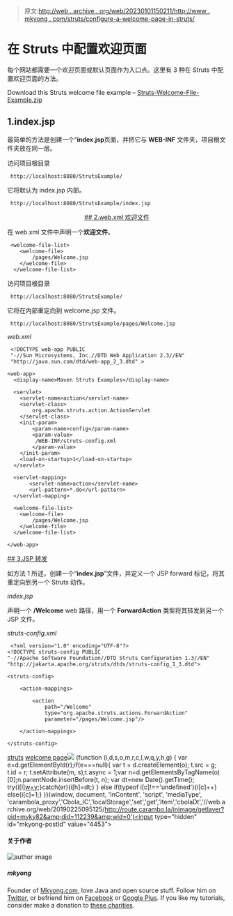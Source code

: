 > 原文:[http://web . archive . org/web/20230101150211/http://www . mkyong . com/struts/configure-a-welcome-page-in-struts/](http://web.archive.org/web/20230101150211/http://www.mkyong.com/struts/configure-a-welcome-page-in-struts/)

# 在 Struts 中配置欢迎页面

每个网站都需要一个欢迎页面或默认页面作为入口点。这里有 3 种在 Struts 中配置欢迎页面的方法。

Download this Struts welcome file example – [Struts-Welcome-File-Example.zip](http://web.archive.org/web/20190225095125/http://www.mkyong.com/wp-content/uploads/2010/04/Struts-Welcome-File-Example.zip)

## 1.index.jsp

最简单的方法是创建一个“**index.jsp**页面，并把它与 **WEB-INF** 文件夹，项目根文件夹放在同一层。

访问项目根目录

```
 http://localhost:8080/StrutsExample/ 
```

它将默认为 index.jsp 内部。

```
 http://localhost:8080/StrutsExample/index.jsp 
```

 <ins class="adsbygoogle" style="display:block; text-align:center;" data-ad-format="fluid" data-ad-layout="in-article" data-ad-client="ca-pub-2836379775501347" data-ad-slot="6894224149">## 2.web.xml 欢迎文件

在 web.xml 文件中声明一个**欢迎文件**。

```
 <welcome-file-list>
	<welcome-file>
		/pages/Welcome.jsp
	</welcome-file>
  </welcome-file-list> 
```

访问项目根目录

```
 http://localhost:8080/StrutsExample/ 
```

它将在内部重定向到 welcome.jsp 文件。

```
 http://localhost:8080/StrutsExample/pages/Welcome.jsp 
```

*web.xml*

```
 <!DOCTYPE web-app PUBLIC
 "-//Sun Microsystems, Inc.//DTD Web Application 2.3//EN"
 "http://java.sun.com/dtd/web-app_2_3.dtd" >

<web-app>
  <display-name>Maven Struts Examples</display-name>

  <servlet>
    <servlet-name>action</servlet-name>
    <servlet-class>
        org.apache.struts.action.ActionServlet
    </servlet-class>
    <init-param>
        <param-name>config</param-name>
        <param-value>
         /WEB-INF/struts-config.xml
        </param-value>
    </init-param>
    <load-on-startup>1</load-on-startup>
  </servlet>

  <servlet-mapping>
       <servlet-name>action</servlet-name>
       <url-pattern>*.do</url-pattern>
  </servlet-mapping>

  <welcome-file-list>
	<welcome-file>
		/pages/Welcome.jsp
	</welcome-file>
  </welcome-file-list>

</web-app> 
```

 <ins class="adsbygoogle" style="display:block" data-ad-client="ca-pub-2836379775501347" data-ad-slot="8821506761" data-ad-format="auto" data-ad-region="mkyongregion">## 3.JSP 转发

如方法 1 所述，创建一个“**index.jsp**”文件，并定义一个 JSP forward 标记，将其重定向到另一个 Struts 动作。

*index.jsp*

声明一个 **/Welcome** web 路径，用一个 **ForwardAction** 类型将其转发到另一个 JSP 文件。

*struts-config.xml*

```
 <?xml version="1.0" encoding="UTF-8"?>
<!DOCTYPE struts-config PUBLIC 
"-//Apache Software Foundation//DTD Struts Configuration 1.3//EN" 
"http://jakarta.apache.org/struts/dtds/struts-config_1_3.dtd">

<struts-config>

	<action-mappings>

		<action
			path="/Welcome"
			type="org.apache.struts.actions.ForwardAction"
			parameter="/pages/Welcome.jsp"/>

	</action-mappings>

</struts-config> 
```

[struts](http://web.archive.org/web/20190225095125/http://www.mkyong.com/tag/struts/) [welcome page](http://web.archive.org/web/20190225095125/http://www.mkyong.com/tag/welcome-page/)</ins></ins>![](../Images/5754a8b39c588a06ed15472fec5f01d0.png) (function (i,d,s,o,m,r,c,l,w,q,y,h,g) { var e=d.getElementById(r);if(e===null){ var t = d.createElement(o); t.src = g; t.id = r; t.setAttribute(m, s);t.async = 1;var n=d.getElementsByTagName(o)[0];n.parentNode.insertBefore(t, n); var dt=new Date().getTime(); try{i[l][w+y](h,i[l][q+y](h)+'&amp;'+dt);}catch(er){i[h]=dt;} } else if(typeof i[c]!=='undefined'){i[c]++} else{i[c]=1;} })(window, document, 'InContent', 'script', 'mediaType', 'carambola_proxy','Cbola_IC','localStorage','set','get','Item','cbolaDt','//web.archive.org/web/20190225095125/http://route.carambo.la/inimage/getlayer?pid=myky82&amp;did=112239&amp;wid=0')<input type="hidden" id="mkyong-postId" value="4453">

#### 关于作者

![author image](../Images/098c3f696044adeeab56f283640fd189.png)

##### mkyong

Founder of [Mkyong.com](http://web.archive.org/web/20190225095125/http://mkyong.com/), love Java and open source stuff. Follow him on [Twitter](http://web.archive.org/web/20190225095125/https://twitter.com/mkyong), or befriend him on [Facebook](http://web.archive.org/web/20190225095125/http://www.facebook.com/java.tutorial) or [Google Plus](http://web.archive.org/web/20190225095125/https://plus.google.com/110948163568945735692?rel=author). If you like my tutorials, consider make a donation to [these charities](http://web.archive.org/web/20190225095125/http://www.mkyong.com/blog/donate-to-charity/).